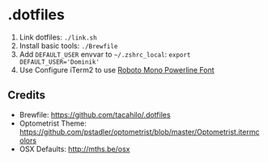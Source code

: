 # .dotfiles

1. Link dotfiles: `./link.sh`
2. Install basic tools: `./Brewfile`
3. Add `DEFAULT_USER` envvar to `~/.zshrc_local`: `export DEFAULT_USER='Dominik'`
4. Use Configure iTerm2 to use [Roboto Mono Powerline Font](https://github.com/powerline/fonts/tree/master/RobotoMono)

## Credits
* Brewfile: https://github.com/tacahilo/.dotfiles
* Optometrist Theme: https://github.com/pstadler/optometrist/blob/master/Optometrist.itermcolors
* OSX Defaults: http://mths.be/osx
